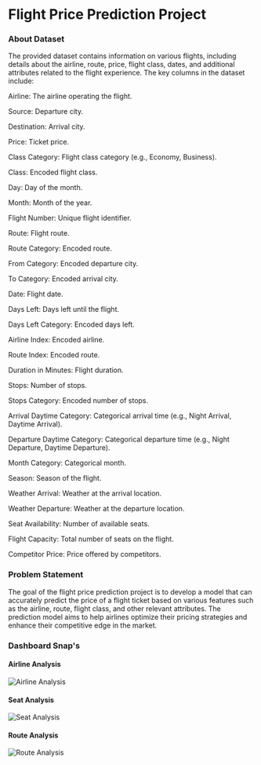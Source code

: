 
# Flight Price Prediction Project

### About Dataset 


The provided dataset contains information on various flights, including details about the airline, route, price, flight class, dates, and additional attributes related to the flight experience. The key columns in the dataset include:

Airline: The airline operating the flight.

Source: Departure city.

Destination: Arrival city.

Price: Ticket price.

Class Category: Flight class category (e.g., Economy, Business).

Class: Encoded flight class.

Day: Day of the month.

Month: Month of the year.

Flight Number: Unique flight identifier.

Route: Flight route.

Route Category: Encoded route.

From Category: Encoded departure city.

To Category: Encoded arrival city.

Date: Flight date.

Days Left: Days left until the flight.

Days Left Category: Encoded days left.

Airline Index: Encoded airline.

Route Index: Encoded route.

Duration in Minutes: Flight duration.

Stops: Number of stops.

Stops Category: Encoded number of stops.

Arrival Daytime Category: Categorical arrival time (e.g., Night Arrival, Daytime Arrival).

Departure Daytime Category: Categorical departure time (e.g., Night Departure, Daytime Departure).

Month Category: Categorical month.

Season: Season of the flight.

Weather Arrival: Weather at the arrival location.

Weather Departure: Weather at the departure location.

Seat Availability: Number of available seats.

Flight Capacity: Total number of seats on the flight.

Competitor Price: Price offered by competitors.

### Problem Statement 
  The goal of the flight price prediction project is to develop a model that can accurately predict the price of a flight ticket based on various features such as the airline, route, flight class, and other relevant attributes. The prediction model aims to help airlines optimize their pricing strategies and enhance their competitive edge in the market.

  ### Dashboard Snap's
#### Airline Analysis
  ![Airline Analysis](https://github.com/ranithakare/Flight-Price-Prediction-Project/assets/169578266/c140cc32-0c84-4f1f-852e-901d9cb593e0)
#### Seat Analysis
![Seat Analysis](https://github.com/ranithakare/Flight-Price-Prediction-Project/assets/169578266/83d214b2-1409-4395-871f-2f833e0c13ac)
#### Route Analysis
![Route Analysis](https://github.com/ranithakare/Flight-Price-Prediction-Project/assets/169578266/255c6338-986a-452f-8360-c762de03744f)

